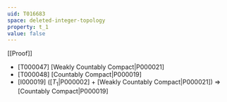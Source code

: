```yaml
---
uid: T016683
space: deleted-integer-topology
property: t_1
value: false
---
```

[[Proof]]

* [T000047] [Weakly Countably Compact|P000021]
* [T000048] [Countably Compact|P000019]
* [I000019] ([$T_1$|P000002] + [Weakly Countably Compact|P000021]) => [Countably Compact|P000019]

